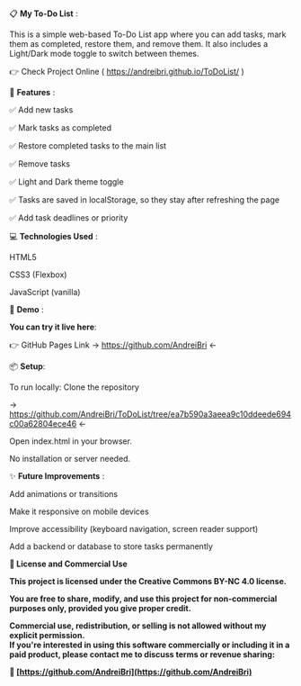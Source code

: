 📋 <b>My To-Do List</b> :

This is a simple web-based To-Do List app where you can add tasks, mark them as completed, restore them, and remove them.
It also includes a Light/Dark mode toggle to switch between themes.

👉 Check Project Online ( https://andreibri.github.io/ToDoList/ )

🚀 <b>Features</b> :

✅ Add new tasks

✅ Mark tasks as completed

✅ Restore completed tasks to the main list

✅ Remove tasks

✅ Light and Dark theme toggle

✅ Tasks are saved in localStorage, so they stay after refreshing the page

✅ Add task deadlines or priority

💻 <b>Technologies Used</b> :

HTML5

CSS3 (Flexbox)

JavaScript (vanilla)

🌙 <b>Demo</b> :

<b>You can try it live here</b>:   

👉 GitHub Pages Link → https://github.com/AndreiBri ←

📦 <b>Setup</b>:

To run locally: Clone the repository

 → https://github.com/AndreiBri/ToDoList/tree/ea7b590a3aeea9c10ddeede694c00a62804ece46  ←

Open index.html in your browser.

No installation or server needed.

✨ <b>Future Improvements</b> :

Add animations or transitions

Make it responsive on mobile devices

Improve accessibility (keyboard navigation, screen reader support)

Add a backend or database to store tasks permanently

<b> 🚫 License and Commercial Use

This project is licensed under the **Creative Commons BY-NC 4.0** license.

You are free to share, modify, and use this project **for non-commercial purposes only**, provided you give proper credit.

**Commercial use, redistribution, or selling is not allowed without my explicit permission.**  
If you're interested in using this software commercially or including it in a paid product, please contact me to discuss terms or revenue sharing:

📩 [https://github.com/AndreiBri](https://github.com/AndreiBri)
